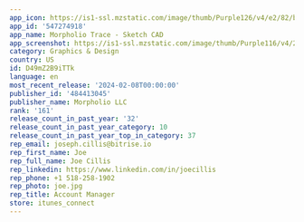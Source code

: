 ```yaml
---
app_icon: https://is1-ssl.mzstatic.com/image/thumb/Purple126/v4/e2/82/ba/e282baec-865b-c892-56c6-4659a81692a6/AppIcon-0-0-1x_U007emarketing-0-0-0-6-0-0-85-220.png/1024x1024bb.png
app_id: '547274918'
app_name: Morpholio Trace - Sketch CAD
app_screenshot: https://is1-ssl.mzstatic.com/image/thumb/Purple116/v4/2a/62/97/2a629779-5786-2b49-217e-5042ad9526e8/d5912346-244c-40c5-ac3b-4bc737dd1776_AppStore_iPhoneX_01.jpg/1242x2688bb.png
category: Graphics & Design
country: US
id: D49mZ2B9iTTk
language: en
most_recent_release: '2024-02-08T00:00:00'
publisher_id: '484413045'
publisher_name: Morpholio LLC
rank: '161'
release_count_in_past_year: '32'
release_count_in_past_year_category: 10
release_count_in_past_year_top_in_category: 37
rep_email: joseph.cillis@bitrise.io
rep_first_name: Joe
rep_full_name: Joe Cillis
rep_linkedin: https://www.linkedin.com/in/joecillis
rep_phone: +1 518-258-1902
rep_photo: joe.jpg
rep_title: Account Manager
store: itunes_connect
---
```

